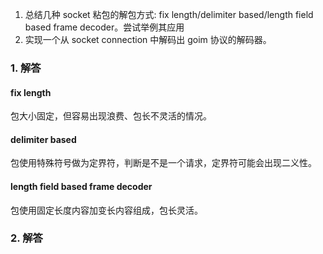 1. 总结几种 socket 粘包的解包方式: fix length/delimiter based/length field based frame decoder。尝试举例其应用
2. 实现一个从 socket connection 中解码出 goim 协议的解码器。

### 1. 解答
#### fix length
包大小固定，但容易出现浪费、包长不灵活的情况。

#### delimiter based
包使用特殊符号做为定界符，判断是不是一个请求，定界符可能会出现二义性。

#### length field based frame decoder
包使用固定长度内容加变长内容组成，包长灵活。

### 2. 解答
